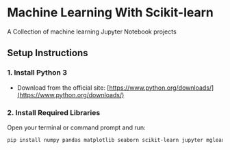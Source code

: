 # Machine Learning With Scikit-learn
A Collection of machine learning Jupyter Notebook projects

## Setup Instructions

### 1. Install Python 3

- Download from the official site: [https://www.python.org/downloads/](https://www.python.org/downloads/)

### 2. Install Required Libraries

Open your terminal or command prompt and run:

```bash
pip install numpy pandas matplotlib seaborn scikit-learn jupyter mglearn scipy
